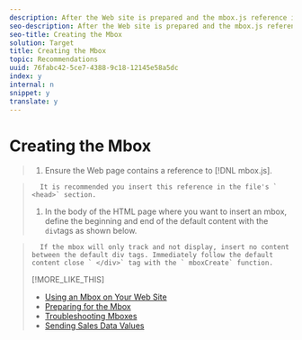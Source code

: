 ```yaml
---
description: After the Web site is prepared and the mbox.js reference is created, you can create the mbox.
seo-description: After the Web site is prepared and the mbox.js reference is created, you can create the mbox.
seo-title: Creating the Mbox
solution: Target
title: Creating the Mbox
topic: Recommendations
uuid: 76fabc42-5ce7-4388-9c18-12145e58a5dc
index: y
internal: n
snippet: y
translate: y
---
```


# Creating the Mbox


>1. Ensure the Web page contains a reference to [!DNL  mbox.js].

>       It is recommended you insert this reference in the file's ` <head>` section. 
>1. In the body of the HTML page where you want to insert an mbox, define the beginning and end of the default content with the ` div`tags as shown below.

>       If the mbox will only track and not display, insert no content between the default div tags. Immediately follow the default content close ` </div>` tag with the ` mboxCreate` function. 
>[!MORE_LIKE_THIS]
>
>* [ Using an Mbox on Your Web Site ](t_Using_an_Mbox_on_Your_Web_Site.md#task_0A087749BA75438D988726255BF097BB)
>* [ Preparing for the Mbox ](c_Preparing_for_the_Mbox.md#concept_459B7584184A4C1C9AF183EF9203C52B)
>* [ Troubleshooting Mboxes ](c_Troubleshooting_Mboxes.md#concept_395D034879F7428D9FF58E28068BAA70)
>* [ Sending Sales Data Values ](c_Sending_Sales_Data_Values.md#concept_45A82EB4727941CD9147FCBE9E6E42F2)
